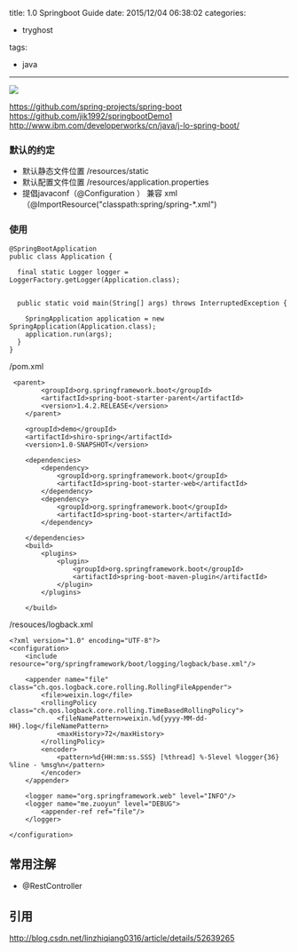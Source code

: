 title: 1.0 Springboot Guide
date: 2015/12/04 06:38:02
categories:
 - tryghost

tags:
 - java 



---

![](http://img.zuoyun.me/image/f/52/9061cd4c99d6fd572d61ff049a81d.png)


https://github.com/spring-projects/spring-boot
https://github.com/jik1992/springbootDemo1
http://www.ibm.com/developerworks/cn/java/j-lo-spring-boot/


### 默认的约定

* 默认静态文件位置 /resources/static
* 默认配置文件位置 /resources/application.properties
* 提倡javaconf（@Configuration
） 兼容 xml （@ImportResource("classpath:spring/spring-*.xml")

### 使用
```language-java
@SpringBootApplication
public class Application {

  final static Logger logger = LoggerFactory.getLogger(Application.class);


  public static void main(String[] args) throws InterruptedException {

    SpringApplication application = new SpringApplication(Application.class);
    application.run(args);
  }
}

```
/pom.xml
```language-xml
 <parent>
        <groupId>org.springframework.boot</groupId>
        <artifactId>spring-boot-starter-parent</artifactId>
        <version>1.4.2.RELEASE</version>
    </parent>

    <groupId>demo</groupId>
    <artifactId>shiro-spring</artifactId>
    <version>1.0-SNAPSHOT</version>

    <dependencies>
        <dependency>
            <groupId>org.springframework.boot</groupId>
            <artifactId>spring-boot-starter-web</artifactId>
        </dependency>
        <dependency>
            <groupId>org.springframework.boot</groupId>
            <artifactId>spring-boot-starter</artifactId>
        </dependency>

    </dependencies>
    <build>
        <plugins>
            <plugin>
                <groupId>org.springframework.boot</groupId>
                <artifactId>spring-boot-maven-plugin</artifactId>
            </plugin>
        </plugins>

    </build>
```
/resouces/logback.xml
```language-xml
<?xml version="1.0" encoding="UTF-8"?>
<configuration>
    <include resource="org/springframework/boot/logging/logback/base.xml"/>

    <appender name="file" class="ch.qos.logback.core.rolling.RollingFileAppender">
        <file>weixin.log</file>
        <rollingPolicy class="ch.qos.logback.core.rolling.TimeBasedRollingPolicy">
            <fileNamePattern>weixin.%d{yyyy-MM-dd-HH}.log</fileNamePattern>
            <maxHistory>72</maxHistory>
        </rollingPolicy>
        <encoder>
            <pattern>%d{HH:mm:ss.SSS} [%thread] %-5level %logger{36} %line - %msg%n</pattern>
        </encoder>
    </appender>

    <logger name="org.springframework.web" level="INFO"/>
    <logger name="me.zuoyun" level="DEBUG">
        <appender-ref ref="file"/>
    </logger>

</configuration>

```
## 常用注解
* @RestController


## 引用
http://blog.csdn.net/linzhiqiang0316/article/details/52639265





